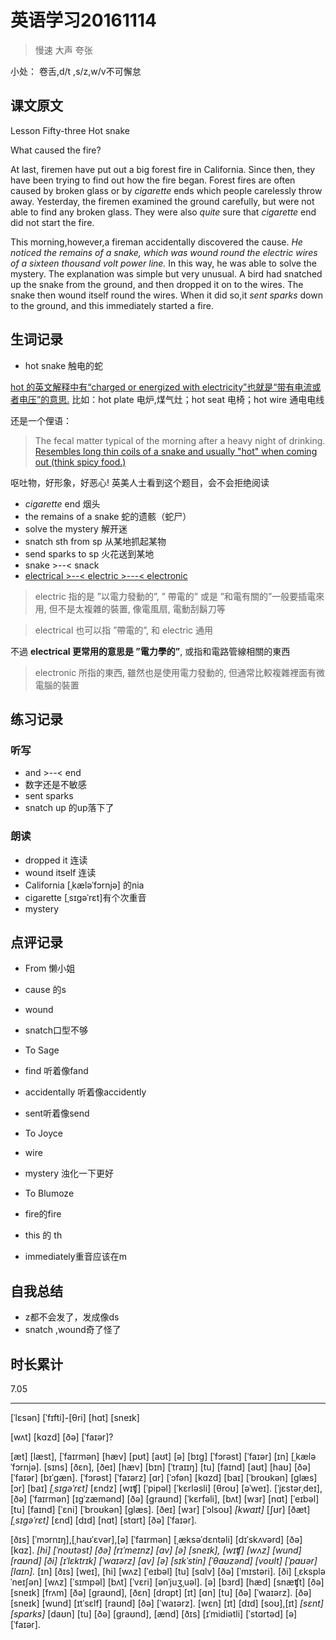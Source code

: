 # 英语学习20161114

> 慢速 大声 夸张

小处： 卷舌,d/t ,s/z,w/v不可懈怠

## 课文原文

Lesson Fifty-three Hot snake

What caused the fire?

At last, firemen have put out a big forest fire in California.
Since then, they have been trying to find out how the fire began.
Forest fires are often caused by broken glass or by _cigarette_ ends which people carelessly throw away.
Yesterday, the firemen examined the ground carefully, but were not able to find any broken glass.
They were also _quite_ sure that _cigarette_ end did not start the fire.

This morning,however,a fireman accidentally discovered the cause.
_He noticed the remains of a snake, which was wound round the electric wires of a sixteen thousand volt power line._
In this way, he was able to solve the mystery.
The explanation was simple but very unusual.
A bird had snatched up the snake from the ground, and then dropped it on  to the wires.
The snake then wound itself round the wires.
When it did so,it _sent sparks_ down to the ground, and this immediately started a fire.


## 生词记录
* hot snake 触电的蛇

 [hot 的英文解释中有“charged or energized with       electricity”也就是“带有电流或者电压”的意思.](http://www.zybang.com/question/0397fddf08e79e77052e8f09cdc20e6b.html)
 比如：hot plate 电炉,煤气灶；hot seat 电椅；hot wire 通电电线

  还是一个俚语：

  >The fecal matter typical of the morning after a heavy night of drinking. [Resembles long thin coils of a snake and usually "hot" when coming out (think spicy food.)](http://www.urbandictionary.com/define.php?term=Hot%20Snakes)

 呕吐物，好形象，好恶心! 英美人士看到这个题目，会不会拒绝阅读
* _cigarette_ end 烟头
* the remains of a snake 蛇的遗骸（蛇尸）
* solve the mystery 解开迷
* snatch sth from sp  从某地抓起某物
* send sparks to sp  火花送到某地
* snake >--< snack
* [electrical >--< electric >---< electronic](http://blogs.teachersammy.com/Blogs/entry/difference-between-English-words-electric-electrical-electronic)
 >  electric 指的是 ”以電力發動的”, ” 帶電的” 或是 ”和電有關的”一般要插電來用, 但不是太複雜的裝置, 像電風扇, 電動刮鬍刀等

 > electrical 也可以指 ”帶電的”, 和 electric 通用
 >
 不過 **electrical 更常用的意思是 ”電力學的”**, 或指和電路管線相關的東西

 >  electronic 所指的東西, 雖然也是使用電力發動的, 但通常比較複雜裡面有微電腦的裝置

## 练习记录

### 听写
* and >--< end
* 数字还是不敏感
* sent sparks
* snatch up 的up落下了

### 朗读
* dropped it 连读
* wound itself 连读
* California [ˌkæləˈfɔrnjə] 的nia
* cigarette [ˌsɪgəˈrɛt]有个次重音
* mystery

## 点评记录

* From 懒小姐
 * cause 的s
 * wound
 * snatch口型不够



* To Sage
 * find 听着像fand
 * accidentally 听着像accidently
 * sent听着像send

* To Joyce
 * wire
 * mystery  浊化一下更好
 
* To Blumoze 
 * fire的fire
 * this 的 th
 * immediately重音应该在m
  




## 自我总结
* z都不会发了，发成像ds
* snatch ,wound奇了怪了


## 时长累计

7.05

---
[ˈlɛsən] [ˈfɪfti]-[θri] [hɑt] [sneɪk]

[wʌt] [kɑzd] [ðə] [ˈfaɪər]?

[æt] [læst], [ˈfaɪrmən] [hæv] [pʊt] [aʊt] [ə] [bɪg] [ˈfɔrəst] [ˈfaɪər] [ɪn] [ˌkæləˈfɔrnjə].
[sɪns] [ðɛn], [ðeɪ] [hæv] [bɪn] [ˈtraɪɪŋ] [tu] [faɪnd] [aʊt] [haʊ] [ðə] [ˈfaɪər] [bɪˈgæn].
[ˈfɔrəst] [ˈfaɪərz] [ɑr] [ˈɔfən] [kɑzd] [baɪ] [ˈbroʊkən] [glæs] [ɔr] [baɪ] _[ˌsɪgəˈrɛt]_ [ɛndz] [wɪʧ] [ˈpipəl] [ˈkɛrləsli] [θroʊ] [əˈweɪ].
[ˈjɛstərˌdeɪ], [ðə] [ˈfaɪrmən] [ɪgˈzæmənd] [ðə] [graʊnd] [ˈkɛrfəli], [bʌt] [wɜr] [nɑt] [ˈeɪbəl] [tu] [faɪnd] [ˈɛni] [ˈbroʊkən] [glæs].
[ðeɪ] [wɜr] [ˈɔlsoʊ] _[kwaɪt]_ [ʃʊr] [ðæt] _[ˌsɪgəˈrɛt]_ [ɛnd] [dɪd] [nɑt] [stɑrt] [ðə] [ˈfaɪər].


[ðɪs] [ˈmɔrnɪŋ],[ˌhaʊˈɛvər],[ə] [ˈfaɪrmən] [ˌæksəˈdɛntəli] [dɪˈskʌvərd] [ðə] [kɑz].
_[hi] [ˈnoʊtəst] [ðə] [rɪˈmeɪnz] [ɑv] [ə] [sneɪk], [wɪʧ] [wʌz] [wund] [raʊnd] [ði] [ɪˈlɛktrɪk] [ˈwaɪərz] [ɑv] [ə] [sɪkˈstin] [ˈθaʊzənd] [voʊlt] [ˈpaʊər] [laɪn]._
[ɪn] [ðɪs] [weɪ], [hi] [wʌz] [ˈeɪbəl] [tu] [sɑlv] [ðə] [ˈmɪstəri].
[ði] [ˌɛkspləˈneɪʃən] [wʌz] [ˈsɪmpəl] [bʌt] [ˈvɛri] [ənˈjuʒˌuəl].
[ə] [bɜrd] [hæd] [snæʧt] [ðə] [sneɪk] [frʌm] [ðə] [graʊnd], [ðɛn] [drɑpt] [ɪt] [ɑn] [tu] [ðə] [ˈwaɪərz].
[ðə] [sneɪk] [wund] [ɪtˈsɛlf] [raʊnd] [ðə] [ˈwaɪərz].
[wɛn] [ɪt] [dɪd] [soʊ],[ɪt] _[sɛnt] [spɑrks]_ [daʊn] [tu] [ðə] [graʊnd], [ænd] [ðɪs] [ɪˈmidiətli] [ˈstɑrtəd] [ə] [ˈfaɪər].
